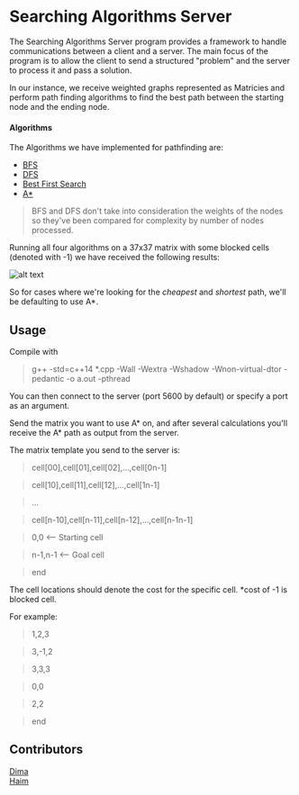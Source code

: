 # Searching Algorithms Server
The Searching Algorithms Server program provides a framework to handle communications between a client and a server.
The main focus of the program is to allow the client to send a structured "problem" and the server to process it and pass a solution.

In our instance, we receive weighted graphs represented as Matricies and perform path finding algorithms to find the best path between the starting node and the ending node.

#### Algorithms
The Algorithms we have implemented for pathfinding are:
* [BFS](https://en.wikipedia.org/wiki/Breadth-first_search)
* [DFS](https://en.wikipedia.org/wiki/Depth-first_search)
* [Best First Search](https://en.wikipedia.org/wiki/Best-first_search)
* [A*](https://en.wikipedia.org/wiki/A*_search_algorithm)

> BFS and DFS don't take into consideration the weights of the nodes so they've been compared for complexity by number of nodes processed.

Running all four algorithms on a 37x37 matrix with some blocked cells (denoted with -1) we have received the following results:

![alt text](https://i.imgur.com/ru1B1LZ.png)

So for cases where we're looking for the *cheapest* and *shortest* path, we'll be defaulting to use A*.


## Usage

Compile with

> g++ -std=c++14 *.cpp -Wall -Wextra -Wshadow -Wnon-virtual-dtor -pedantic -o a.out -pthread

You can then connect to the server (port 5600 by default) or specify a port as an argument.

Send the matrix you want to use A* on, and after several calculations you'll receive the A* path as output from the server.

The matrix template you send to the server is:

> cell\[00],cell\[01],cell\[02],...,cell\[0n-1]

> cell\[10],cell\[11],cell\[12],...,cell\[1n-1]

> ...

> cell\[n-10],cell\[n-11],cell\[n-12],...,cell\[n-1n-1]

> 0,0  <-- Starting cell

> n-1,n-1  <-- Goal cell

> end

The cell locations should denote the cost for the specific cell. *cost of -1 is blocked cell.

For example:

> 1,2,3

> 3,-1,2

> 3,3,3

> 0,0

> 2,2

> end

## Contributors
[Dima](https://github.com/Dimmzy)   
[Haim](https://github.com/HaimIsakov)
